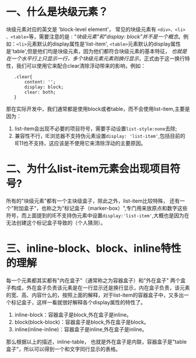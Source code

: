 
# 一、什么是块级元素？

块级元素对应的英文是 'block-level element'， 常见的块级元素有 `<div>、<li> 、<table>`等，需要注意的是 : *"块级元素"和"display: block"并不是一个概念*。例如：`<li>`元素默认的display属性是'list-item', `<table>`元素默认的display属性是'table',但是他们均是块级元素，因为他们都符合块级元素的基本特征， *也就是在一个水平行上只显示一行，多个块级元素元素则换行显示*，正式由于这一换行特性，我们可以使用它来配合clear清除浮动带来的影响，例如：


 ```
    .clear{
        content: '';
        display: block;
        clear: both;
    }
```


 那在实际开发中，我们通常都是使用block或者table，而不会使用list-item,主要是因为：

 1. list-item会出现不必要的项目符号，需要手动设置`list-style:none`去除;
 2. 兼容性不行，IE浏览器不支持伪元素设置`display: 'list-item'`,包括目前的IE11也不支持，这应该是不使用它来清除浮动的主要原因。

 # 二、为什么list-item元素会出现项目符号?

 所有的"块级元素"都有一个主块级盒子，除此之外，list-item比较特殊， 还有一个"附加盒子"，也称之为"标记盒子（marker-box）",专门用来放原点和数字这些符号，而上面提到的IE不支持伪元素中设置`display:'list-item'`,大概也是因为在无法创建这个标记盒子导致的（个人猜测）。



 # 三、inline-block、block、inline特性的理解

每一个元素都其实都有"内在盒子"（通常称之为容器盒子）和"外在盒子" 两个盒子构成，外在盒子负责该元素是在一行显示还是换行显示，内在盒子负责，该元素的宽、高、内容什么的，按照上面的解释，对于list-item的容器盒子中，又多出一个标记盒子，这样一看就很好解释各个display属性的特性了。

1. inline-block：容器盒子是block,外在盒子是inline。
2. block(block-block)：容器盒子是block,外在盒子是block。
3. inline(inline-inline)：容器盒子是inline,外在盒子是inline。

那么根据以上的描述，inline-table， 也就是外在盒子是内联，容器盒子是"table盒子"，所以可以得到一个和文字同行显示的表格。


